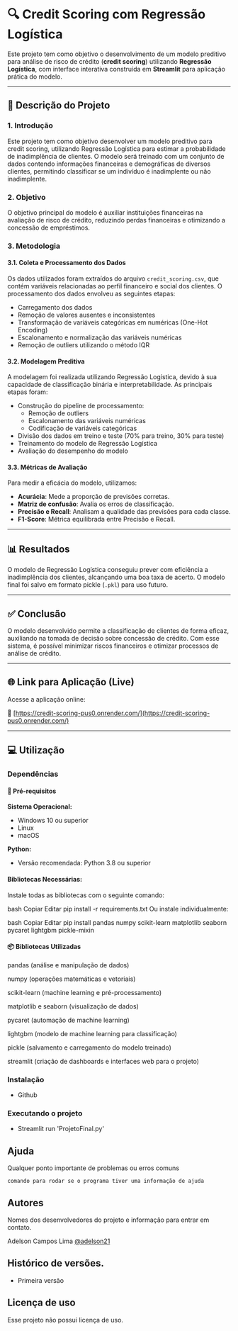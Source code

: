 # 🔍 Credit Scoring com Regressão Logística

Este projeto tem como objetivo o desenvolvimento de um modelo preditivo para análise de risco de crédito (**credit scoring**) utilizando **Regressão Logística**, com interface interativa construída em **Streamlit** para aplicação prática do modelo.

---

## 🧠 Descrição do Projeto

### 1. Introdução

Este projeto tem como objetivo desenvolver um modelo preditivo para credit scoring, utilizando Regressão Logística para estimar a probabilidade de inadimplência de clientes. O modelo será treinado com um conjunto de dados contendo informações financeiras e demográficas de diversos clientes, permitindo classificar se um indivíduo é inadimplente ou não inadimplente.

### 2. Objetivo

O objetivo principal do modelo é auxiliar instituições financeiras na avaliação de risco de crédito, reduzindo perdas financeiras e otimizando a concessão de empréstimos.

### 3. Metodologia

#### 3.1. Coleta e Processamento dos Dados

Os dados utilizados foram extraídos do arquivo `credit_scoring.csv`, que contém variáveis relacionadas ao perfil financeiro e social dos clientes. O processamento dos dados envolveu as seguintes etapas:

- Carregamento dos dados
- Remoção de valores ausentes e inconsistentes
- Transformação de variáveis categóricas em numéricas (One-Hot Encoding)
- Escalonamento e normalização das variáveis numéricas
- Remoção de outliers utilizando o método IQR

#### 3.2. Modelagem Preditiva

A modelagem foi realizada utilizando Regressão Logística, devido à sua capacidade de classificação binária e interpretabilidade. As principais etapas foram:

- Construção do pipeline de processamento:
  - Remoção de outliers
  - Escalonamento das variáveis numéricas
  - Codificação de variáveis categóricas
- Divisão dos dados em treino e teste (70% para treino, 30% para teste)
- Treinamento do modelo de Regressão Logística
- Avaliação do desempenho do modelo

#### 3.3. Métricas de Avaliação

Para medir a eficácia do modelo, utilizamos:

- **Acurácia**: Mede a proporção de previsões corretas.
- **Matriz de confusão**: Avalia os erros de classificação.
- **Precisão e Recall**: Analisam a qualidade das previsões para cada classe.
- **F1-Score**: Métrica equilibrada entre Precisão e Recall.

---

## 📊 Resultados

O modelo de Regressão Logística conseguiu prever com eficiência a inadimplência dos clientes, alcançando uma boa taxa de acerto. O modelo final foi salvo em formato pickle (`.pkl`) para uso futuro.

---

## ✅ Conclusão

O modelo desenvolvido permite a classificação de clientes de forma eficaz, auxiliando na tomada de decisão sobre concessão de crédito. Com esse sistema, é possível minimizar riscos financeiros e otimizar processos de análise de crédito.

---

## 🌐 Link para Aplicação (Live)

Acesse a aplicação online:

🔗 [https://credit-scoring-pus0.onrender.com/](https://credit-scoring-pus0.onrender.com/)

---

## 💻 Utilização

### Dependências

#### 📌 Pré-requisitos

**Sistema Operacional:**

- Windows 10 ou superior
- Linux
- macOS

**Python:**

- Versão recomendada: Python 3.8 ou superior

#### Bibliotecas Necessárias:

Instale todas as bibliotecas com o seguinte comando:

bash
Copiar
Editar
pip install -r requirements.txt
Ou instale individualmente:

bash
Copiar
Editar
pip install pandas numpy scikit-learn matplotlib seaborn pycaret lightgbm pickle-mixin
#### 📦 Bibliotecas Utilizadas
pandas (análise e manipulação de dados)

numpy (operações matemáticas e vetoriais)

scikit-learn (machine learning e pré-processamento)

matplotlib e seaborn (visualização de dados)

pycaret (automação de machine learning)

lightgbm (modelo de machine learning para classificação)

pickle (salvamento e carregamento do modelo treinado)

streamlit (criação de dashboards e interfaces web para o projeto)

### Instalação

* Github

### Executando o projeto

* Streamlit run 'ProjetoFinal.py'

## Ajuda

Qualquer ponto importante de problemas ou erros comuns
```
comando para rodar se o programa tiver uma informação de ajuda
```

## Autores

Nomes dos desenvolvedores do projeto e informação para entrar em contato.

Adelson Campos Lima
[@adelson21](https://www.linkedin.com/in/adelson21/)

## Histórico de versões.

   * Primeira versão

## Licença de uso

Esse projeto não possui licença de uso.



